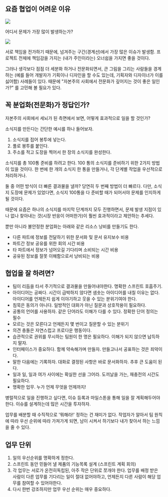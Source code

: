 ## 요즘 협업이 어려운 이유

![](https://i.imgur.com/fEEFeyE.png)

어디서 문제가 가장 많이 발생하는가?

![](https://i.imgur.com/JtOY830.png)

서로 책임을 전가하기 때문에, 넘겨주는 구간(경계선)에서 가장 많은 이슈가 발생함.
프로젝트 전체에 책임감을 가지는 (내가 주인이라는) 오너쉽을 가지면 좋을 것이다.

그러나 생각보다 점점 더 세분화 하거나 전문화되면서, 큰 그림을 그리는 사람들을 경계하는 (예를 들어 개발자가 기획이나 디자인을 할 수도 있는데, 기획자와 디자이너가 이를 싫어함) 사례들이 있다. 때문에 "자본주의 사회에서 전문화가 깊어지는 것이 좋은 일인가?" 를 고민해 볼 필요가 있다.

## 꼭 분업화(전문화)가 정답인가?

자본주의 사회에서 세뇌가 된 측면에서 보면, 어떻게 효과적으로 일을 할 것인가?

소식지를 만든다는 간단한 예시를 하나 들어보자.

1. 소식지를 접어 봉투에 넣는다. 
2. 풀로 봉투를 붙인다. 
3. 주소를 적고 도장을 찍어서 한 장의 소식지를 완성한다. 

소식지를 총 100통 준비를 하려고 한다. 100 통의 소식지를 준비하기 위한 2가지 방법이 있을 것이다. 한 번에 한 개의 소식지 한 통을 만들거나, 각 단계별 작업을 우선적으로 처리하거나.

둘 중 어떤 방식이 더 빠른 결과물을 낼까? 당연히 두 번째 방법이 더 빠르다.
다만, 소식지 도장에 문제가 있었다면, 소식지 100통을 다 준비할 때가 되어서야 문제를 인지하게 될 것이다.

때문에 요즘은 하나의 소식지를 마지막 단계까지 모두 진행하면서, 문제 발생 지점이 있나 없나 찾아내는 것(시장 반응이 어떠한가)이 훨씬 효과적이라고 제안하는 추세다.

뿐만 아니라 불안정한 분업화는 아래와 같은 리소스 낭비를 만들기도 한다.

- 다른 파트에 정보를 전달하기 위한 문서화 및 문서 유지보수 비용
- 파트간 정보 공유를 위한 회의 시간 비용
- 타 파트에서 정보가 넘어오길 기다리며 소비되는 시간 비용
- 공유된 정보를 잘못 이해함으로서 낭비되는 비용

## 협업을 잘 하려면?
- 팀이 리듬을 타서 주기적으로 결과물을 만들어내야한다. 명확한 스프린트 호흡주기.
- 아이디어는 공짜다. 시간이 급박하지 않다면 샘솟는 아이디어를 내칠 이유는 없다. 아이디어를 언제든지 쉽게 이야기하고 웃을 수 있는 분위기여야 한다.
- 침묵은 동의가 아니다. 일방적인 대화가 아닌 질문과 상호작용이 필요하다.
- 공통의 언어를 사용하자. 같은 단어라도 이해가 다를 수 있다. 정확한 단어 정의는 필수
- 모르는 것은 모른다고 언제든지 몇 번이고 질문할 수 있는 분위기
- 의견 충돌은 자연스럽고 프로다운 행동이다.
- 습관적으로 권위를 무시하는 팀원이 한 명은 필요하다. 이해가 되지 않으면 납득하지 말자.
- 인터페이스가 중요하다. 함께 약속해가며 만들자. 만들고나서 공표하는 것은 죄악이다.
- 말한 다음에는 기록하자. 대화로 결정된 사항은 바로 문서화하자. 추후 큰 도움이 된다.
- 일과 일, 일과 여가 사이에는 확실한 선을 그어라. 도끼날을 가는, 재충전의 시간도 필요하다.
- 명확한 업무. 누가 언제 무엇을 언제까지!

병럴적으로 일을 진행하고 싶다면, 이슈 등록과 마일스톤을 통해 일을 잘 계획해두어야 한다. 이슈를 설계하는데 많은 시간을 투자하자.

업무를 배분할 때 수직적으로 '뭐해라!' 정하는 건 재미가 없다. 
작업자가 알아서 팀 원칙에 따라 우선 순위에 따라 가져가게 되면, 남이 시켜서 하기보다 내가 찾아서 하는 느낌을 줄 수 있다.

## 업무 단위

1. 일의 우선순위를 명확하게 정한다.
2. 스프린트 동안 민들어 낼 제품의 기능목록 설계 (스프린트 계획 회의)
3. 각 업무는 서로가 온전히독립된, 아주 작은 단위로 쪼개야 한다. 업무를 배정 받은 사람이 다른 업무를 기다리는 일이 절대 없어야하고, 언제든지 다른 사람이 해당 업무를 참여할 수 있어야한다.
4. 다시 한번 강조하지만 업무 우선 순위는 매우 중요하다.


